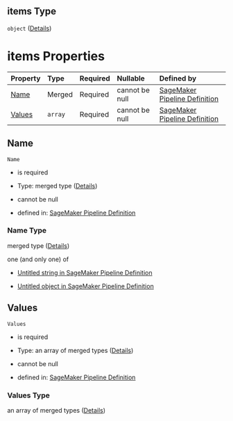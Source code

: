 ## items Type

`object` ([Details](pipeline-definition-definitions-parameterranges-properties-categoricalparameterranges-items.md))

# items Properties

| Property          | Type    | Required | Nullable       | Defined by                                                                                                                                                                                                                                                                                                                                       |
| :---------------- | :------ | :------- | :------------- | :----------------------------------------------------------------------------------------------------------------------------------------------------------------------------------------------------------------------------------------------------------------------------------------------------------------------------------------------- |
| [Name](#name)     | Merged  | Required | cannot be null | [SageMaker Pipeline Definition](pipeline-definition-definitions-stringargumentvalue.md "https://github.com/jerrypeng7773/sagemaker-model-building-pipeline-definition-JSON-schema/schema/#/definitions/ParameterRanges/properties/CategoricalParameterRanges/items/properties/Name")                                                             |
| [Values](#values) | `array` | Required | cannot be null | [SageMaker Pipeline Definition](pipeline-definition-definitions-parameterranges-properties-categoricalparameterranges-items-properties-values.md "https://github.com/jerrypeng7773/sagemaker-model-building-pipeline-definition-JSON-schema/schema/#/definitions/ParameterRanges/properties/CategoricalParameterRanges/items/properties/Values") |

## Name



`Name`

*   is required

*   Type: merged type ([Details](pipeline-definition-definitions-stringargumentvalue.md))

*   cannot be null

*   defined in: [SageMaker Pipeline Definition](pipeline-definition-definitions-stringargumentvalue.md "https://github.com/jerrypeng7773/sagemaker-model-building-pipeline-definition-JSON-schema/schema/#/definitions/ParameterRanges/properties/CategoricalParameterRanges/items/properties/Name")

### Name Type

merged type ([Details](pipeline-definition-definitions-stringargumentvalue.md))

one (and only one) of

*   [Untitled string in SageMaker Pipeline Definition](pipeline-definition-definitions-stringargumentvalue-oneof-0.md "check type definition")

*   [Untitled object in SageMaker Pipeline Definition](pipeline-definition-definitions-getfunction.md "check type definition")

## Values



`Values`

*   is required

*   Type: an array of merged types ([Details](pipeline-definition-definitions-stringargumentvalue.md))

*   cannot be null

*   defined in: [SageMaker Pipeline Definition](pipeline-definition-definitions-parameterranges-properties-categoricalparameterranges-items-properties-values.md "https://github.com/jerrypeng7773/sagemaker-model-building-pipeline-definition-JSON-schema/schema/#/definitions/ParameterRanges/properties/CategoricalParameterRanges/items/properties/Values")

### Values Type

an array of merged types ([Details](pipeline-definition-definitions-stringargumentvalue.md))
